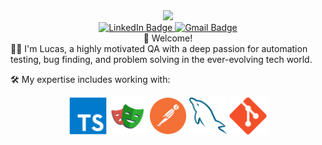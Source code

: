 <div id="header" align="center">
  <img src="https://media1.giphy.com/media/v1.Y2lkPTc5MGI3NjExa2Zyam1hMjJzc3N1YzNmY2NzcXJyY3Y0MnhzdWlvYWZzZ3FkejgxbyZlcD12MV9pbnRlcm5hbF9naWZfYnlfaWQmY3Q9Zw/l0K4n42JVSqqUvAQg/giphy.webp" width="200"/>
</div>

<div id="badges" align="center">
  <a href="https://www.linkedin.com/in/lucasmatiaslepe/">
    <img src="https://img.shields.io/badge/LinkedIn-blue?style=for-the-badge&logo=linkedin&logoColor=white" alt="LinkedIn Badge"/>
  </a>

  <a href="mailto:lucasmatiaslepe@gmail.com">
    <img src="https://img.shields.io/badge/Gmail-D14836?style=for-the-badge&logo=gmail&logoColor=white" alt="Gmail Badge"/>
  </a>
  
</div>

<div id="subheader" align="center">
  👋 Welcome!
</div>

<div></div>
🧑‍💻 I'm Lucas, a highly motivated QA with a deep passion for automation testing, bug finding, and problem solving in the ever-evolving tech world.

:hammer_and_wrench: My expertise includes working with:

<div id="tools" align="center" width="40" height="40">
  <img src="https://github.com/devicons/devicon/blob/master/icons/typescript/typescript-original.svg" width="60" height="60">
  <img src="https://github.com/devicons/devicon/blob/master/icons/playwright/playwright-original.svg" width="60" height="60">
  <img src="https://github.com/devicons/devicon/blob/master/icons/postman/postman-original.svg" width="60" height="60">
  <img src="https://github.com/devicons/devicon/blob/master/icons/mysql/mysql-original.svg" width="60" height="60">
  <img src="https://github.com/devicons/devicon/blob/master/icons/git/git-original.svg" width="60" height="60">
</div>
